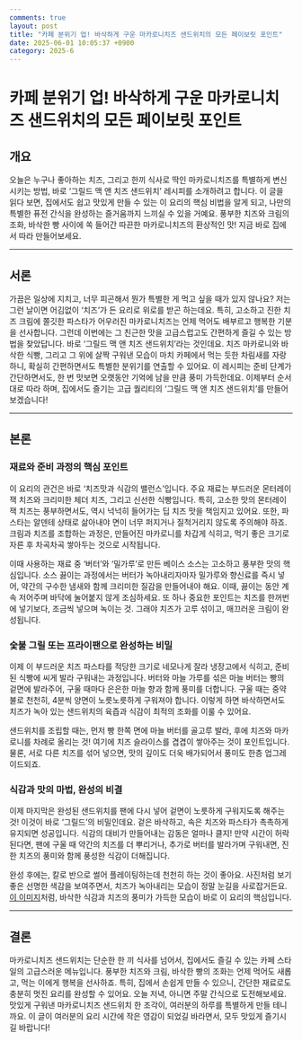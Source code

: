 ```yaml
---
comments: true
layout: post
title: "카페 분위기 업! 바삭하게 구운 마카로니치즈 샌드위치의 모든 페이보릿 포인트"
date: 2025-06-01 10:05:37 +0900
category: 2025-6
---
```


# 카페 분위기 업! 바삭하게 구운 마카로니치즈 샌드위치의 모든 페이보릿 포인트

## 개요
오늘은 누구나 좋아하는 치즈, 그리고 한끼 식사로 딱인 마카로니치즈를 특별하게 변신시키는 방법, 바로 ‘그릴드 맥 앤 치즈 샌드위치’ 레시피를 소개하려고 합니다. 이 글을 읽다 보면, 집에서도 쉽고 맛있게 만들 수 있는 이 요리의 핵심 비법을 알게 되고, 나만의 특별한 퓨전 간식을 완성하는 즐거움까지 느끼실 수 있을 거예요. 풍부한 치즈와 크림의 조화, 바삭한 빵 사이에 쏙 들어간 따끈한 마카로니치즈의 환상적인 맛! 지금 바로 집에서 따라 만들어보세요.

---

## 서론
가끔은 일상에 지치고, 너무 피곤해서 뭔가 특별한 게 먹고 싶을 때가 있지 않나요? 저는 그런 날이면 어김없이 ‘치즈’가 든 요리로 위로를 받곤 하는데요. 특히, 고소하고 진한 치즈 크림에 쫄깃한 파스타가 어우러진 마카로니치즈는 언제 먹어도 배부르고 행복한 기분을 선사합니다. 그런데 이번에는 그 친근한 맛을 고급스럽고도 간편하게 즐길 수 있는 방법을 찾았답니다. 바로 ‘그릴드 맥 앤 치즈 샌드위치’라는 것인데요. 치즈 마카로니와 바삭한 식빵, 그리고 그 위에 살짝 구워낸 모습이 마치 카페에서 먹는 듯한 차림새를 자랑하니, 확실히 간편하면서도 특별한 분위기를 연출할 수 있어요. 이 레시피는 준비 단계가 간단하면서도, 한 번 맛보면 오랫동안 기억에 남을 만큼 풍미 가득한데요. 이제부터 순서대로 따라 하며, 집에서도 즐기는 고급 퀄리티의 ‘그릴드 맥 앤 치즈 샌드위치’를 만들어보겠습니다!

---

## 본론

### 재료와 준비 과정의 핵심 포인트
이 요리의 관건은 바로 ‘치즈맛과 식감의 밸런스’입니다. 주요 재료는 부드러운 몬터레이 잭 치즈와 크리미한 체더 치즈, 그리고 신선한 식빵입니다. 특히, 고소한 맛의 몬터레이 잭 치즈는 풍부하면서도, 역시 넉넉히 들어가는 딥 치즈 맛을 책임지고 있어요. 또한, 파스타는 알덴테 상태로 삶아내야 면이 너무 퍼지거나 질척거리지 않도록 주의해야 하죠. 크림과 치즈를 조합하는 과정은, 만들어진 마카로니를 차갑게 식히고, 먹기 좋은 크기로 자른 후 차곡차곡 쌓아두는 것으로 시작됩니다. 

이때 사용하는 재료 중 ‘버터’와 ‘밀가루’로 만든 베이스 소스는 고소하고 풍부한 맛의 핵심입니다. 소스 끓이는 과정에서는 버터가 녹아내리자마자 밀가루와 향신료를 즉시 넣어, 약간의 구수한 냄새와 함께 크리미한 질감을 만들어내야 해요. 이때, 끓이는 동안 계속 저어주며 바닥에 눌어붙지 않게 조심하세요. 또 하나 중요한 포인트는 치즈를 한꺼번에 넣기보다, 조금씩 넣으며 녹이는 것. 그래야 치즈가 고루 섞이고, 매끄러운 크림이 완성됩니다.

### 숯불 그릴 또는 프라이팬으로 완성하는 비밀
이제 이 부드러운 치즈 파스타를 적당한 크기로 네모나게 잘라 냉장고에서 식히고, 준비된 식빵에 씨게 발라 구워내는 과정입니다. 버터와 마늘 가루를 섞은 마늘 버터는 빵의 겉면에 발라주어, 구울 때마다 은은한 마늘 향과 함께 풍미를 더합니다. 구울 때는 중약불로 천천히, 4분씩 양면이 노릇노릇하게 구워져야 합니다. 이렇게 하면 바삭하면서도 치즈가 녹아 있는 샌드위치의 육즙과 식감이 최적의 조화를 이룰 수 있어요.

샌드위치를 조립할 때는, 먼저 빵 한쪽 면에 마늘 버터를 골고루 발라, 후에 치즈와 마카로니를 차례로 올리는 것! 여기에 치즈 슬라이스를 겹겹이 쌓아주는 것이 포인트입니다. 물론, 서로 다른 치즈를 섞어 넣으면, 맛의 깊이도 더욱 배가되어서 풍미도 한층 업그레이드되죠. 

### 식감과 맛의 마법, 완성의 비결
이제 마지막은 완성된 샌드위치를 팬에 다시 넣어 겉면이 노릇하게 구워지도록 해주는 것! 이것이 바로 ‘그릴드’의 비밀인데요. 겉은 바삭하고, 속은 치즈와 파스타가 촉촉하게 유지되면 성공입니다. 식감의 대비가 만들어내는 감동은 얼마나 클지! 만약 시간이 허락된다면, 팬에 구울 때 약간의 치즈를 더 뿌리거나, 추가로 버터를 발라가며 구워내면, 진한 치즈의 풍미와 함께 풍성한 식감이 더해집니다.

완성 후에는, 칼로 반으로 썰어 플레이팅하는데 천천히 하는 것이 좋아요. 사진처럼 보기 좋은 선명한 색감을 보여주면서, 치즈가 녹아내리는 모습이 정말 눈길을 사로잡거든요. [이 이미지](https://www.themealdb.com/images/media/meals/xutquv1505330523.jpg)처럼, 바삭한 식감과 치즈의 풍미가 가득한 모습이 바로 이 요리의 핵심입니다.

---

## 결론
마카로니치즈 샌드위치는 단순한 한 끼 식사를 넘어서, 집에서도 즐길 수 있는 카페 스타일의 고급스러운 메뉴입니다. 풍부한 치즈와 크림, 바삭한 빵의 조화는 언제 먹어도 새롭고, 먹는 이에게 행복을 선사하죠. 특히, 집에서 손쉽게 만들 수 있으니, 간단한 재료로도 충분히 멋진 요리를 완성할 수 있어요. 오늘 저녁, 아니면 주말 간식으로 도전해보세요. 맛있게 구워낸 마카로니치즈 샌드위치 한 조각이, 여러분의 하루를 특별하게 만들 테니까요. 이 글이 여러분의 요리 시간에 작은 영감이 되었길 바라면서, 모두 맛있게 즐기시길 바랍니다!